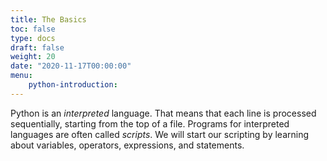 ```yaml
---
title: The Basics
toc: false
type: docs
draft: false
weight: 20
date: "2020-11-17T00:00:00"
menu:
    python-introduction:
---
```


Python is an _interpreted_ language.  That means that each line is processed sequentially, starting from the top of a file.  Programs for interpreted languages are often called _scripts_.  We will start our scripting by learning about variables, operators, expressions, and statements.
